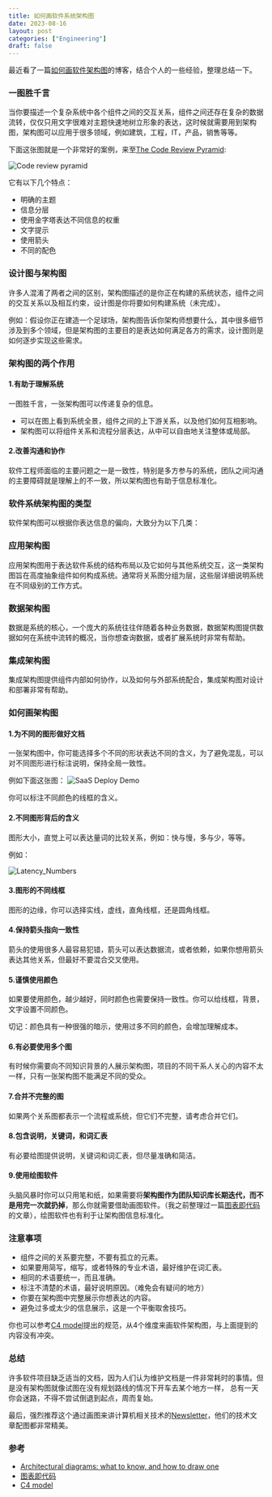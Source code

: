 ```yaml
---
title: 如何画软件系统架构图
date: 2023-08-16
layout: post
categories: ["Engineering"]
draft: false
---
```


最近看了一篇[如何画软件架构图](https://nulab.com/learn/software-development/architectural-diagrams-what-to-know-and-how-to-draw-one/)的博客，结合个人的一些经验，整理总结一下。

### 一图胜千言

当你要描述一个复杂系统中各个组件之间的交互关系，组件之间还存在复杂的数据流转，仅仅只用文字很难对主题快速地树立形象的表达，这时候就需要用到架构图，架构图可以应用于很多领域，例如建筑，工程，IT，产品，销售等等。

下面这张图就是一个非常好的案例，来至[The Code Review Pyramid](https://www.morling.dev/blog/the-code-review-pyramid/):

![Code review pyramid](https://www.morling.dev/images/code_review_pyramid.svg)

它有以下几个特点：

- 明确的主题
- 信息分层
- 使用金字塔表达不同信息的权重
- 文字提示
- 使用箭头
- 不同的配色

### 设计图与架构图

许多人混淆了两者之间的区别，架构图描述的是你正在构建的系统状态，组件之间的交互关系以及相互约束，设计图是你将要如何构建系统（未完成）。

例如：假设你正在建造一个足球场，架构图告诉你架构师想要什么，其中很多细节涉及到多个领域，但是架构图的主要目的是表达如何满足各方的需求，设计图则是如何逐步实现这些需求。

### 架构图的两个作用

#### 1.有助于理解系统

一图胜千言，一张架构图可以传递复杂的信息。

- 可以在图上看到系统全景，组件之间的上下游关系，以及他们如何互相影响。
- 架构图可以将组件关系和流程分层表达，从中可以自由地关注整体或局部。

#### 2.改善沟通和协作

软件工程师面临的主要问题之一是一致性，特别是多方参与的系统，团队之间沟通的主要障碍就是理解上的不一致，所以架构图也有助于信息标准化。

### 软件系统架构图的类型

软件架构图可以根据你表达信息的偏向，大致分为以下几类：

### 应用架构图

应用架构图用于表达软件系统的结构布局以及它如何与其他系统交互，这一类架构图旨在高度抽象组件如何构成系统。通常将关系图分组为层，这些层详细说明系统在不同级别的工作方式。

### 数据架构图

数据是系统的核心，一个庞大的系统往往伴随着各种业务数据，数据架构图提供数据如何在系统中流转的概况，当你想查询数据，或者扩展系统时非常有帮助。

### 集成架构图

集成架构图提供组件内部如何协作，以及如何与外部系统配合，集成架构图对设计和部署非常有帮助。

### 如何画架构图

#### 1.为不同的图形做好文档

一张架构图中，你可能选择多个不同的形状表达不同的含义，为了避免混乱，可以对不同图形进行标注说明，保持全局一致性。

例如下面这张图：
![SaaS Deploy Demo](/images/2023-08-16/SaaS_Deploy.jpg)

你可以标注不同颜色的线框的含义。

#### 2.不同图形背后的含义

图形大小，直觉上可以表达量词的比较关系，例如：快与慢，多与少，等等。

例如：

![Latency_Numbers](/images/2023-08-16/Latency_Numbers.jpeg)

#### 3.图形的不同线框

图形的边缘，你可以选择实线，虚线，直角线框，还是圆角线框。

#### 4.保持箭头指向一致性

箭头的使用很多人最容易犯错，箭头可以表达数据流，或者依赖，如果你想用箭头表达其他关系，但最好不要混合交叉使用。

#### 5.谨慎使用颜色

如果要使用颜色，越少越好，同时颜色也需要保持一致性。你可以给线框，背景，文字设置不同颜色。

切记：颜色具有一种很强的暗示，使用过多不同的颜色，会增加理解成本。

#### 6.有必要使用多个图

有时候你需要向不同知识背景的人展示架构图，项目的不同干系人关心的内容不太一样，只有一张架构图不能满足不同的受众。

#### 7.合并不完整的图

如果两个关系图都表示一个流程或系统，但它们不完整，请考虑合并它们。

#### 8.包含说明，关键词，和词汇表

有必要给图提供说明，关键词和词汇表，但尽量准确和简洁。

#### 9.使用绘图软件

头脑风暴时你可以只用笔和纸，如果需要将**架构图作为团队知识库长期迭代，而不是用完一次就扔掉**，那么你就需要借助画图软件。（我之前整理过一篇[图表即代码](https://blog.xiebiao.com/post/2021-11-22-diagrams-as-code)的文章），绘图软件也有利于让架构图信息标准化。


### 注意事项

- 组件之间的关系要完整，不要有孤立的元素。
- 如果要用简写，缩写，或者特殊的专业术语，最好维护在词汇表。
- 相同的术语要统一，而且准确。
- 标注不清楚的术语，最好说明原因。（难免会有疑问的地方）
- 你要在架构图中完整展示你想表达的内容。
- 避免过多或太少的信息展示，这是一个平衡取舍技巧。

你也可以参考[C4 model](https://c4model.com/)提出的规范，从4个维度来画软件架构图，与上面提到的内容没有冲突。

### 总结

许多软件项目缺乏适当的文档，因为人们认为维护文档是一件非常耗时的事情。但是没有架构图就像试图在没有规划路线的情况下开车去某个地方一样，
总有一天你会迷路，不得不尝试倒退到起点，周而复始。

最后，强烈推荐这个通过画图来讲计算机相关技术的[Newsletter](https://blog.bytebytego.com/)，他们的技术文章配图都非常精美。

### 参考

- [Architectural diagrams: what to know, and how to draw one](https://nulab.com/learn/software-development/architectural-diagrams-what-to-know-and-how-to-draw-one/)
- [图表即代码](https://blog.xiebiao.com/post/2021-11-22-diagrams-as-code/)
- [C4 model](https://c4model.com/)

